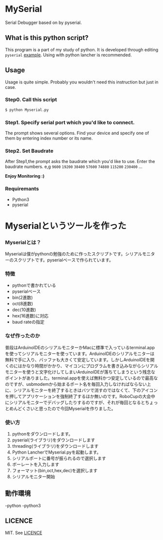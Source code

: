 # MySerial
Serial Debugger based on by pyserial.

## What is this python script?
This program is a part of my study of python.
It is developed through editing ` pyserial` [example](https://github.com/pyserial/pyserial/blob/master/serial/tools/miniterm.py).
Using with python lancher is recommended.

## Usage
Usage is quite simple. Probably you wouldn't need this instruction but just in case.

### Step0. Call this script

~~~bash
$ python Myserial.py
~~~

### Step1. Specify serial port which you'd like to connect.

The prompt shows several options. Find your device and specify one of them by entering index number or its name. 

### Step2. Set Baudrate
After Step1,the prompt asks the baudrate which you'd like to use.
Enter the baudrate numbers. 
e,g `9600` `19200` `38400` `57600` `74880` `115200` `230400` ...

**Enjoy Monitoring :)**

### Requiremants
- Python3
- pyserial


# Myserialというツールを作った
### Myserialとは？
Myserialは僕がpythonの勉強のために作ったスクリプトです。シリアルモニターのスクリプトです。pyserialベースで作られています。

### 特徴
* pythonで書かれている
* pyserialベース
* bin(2進数)
* oct(8進数)
* dec(10進数)
* hex(16進数)に対応
* baud rateの指定

### なぜ作ったのか
普段はArduinoIDEのシリアルモニターかMacに標準で入っているterminal.appを使ってシリアルモニターを使っています。ArduinoIDEのシリアルモニターは無料で手に入り、バッファも大きくて安定しています。しかしArduinoIDEを開くのにはかなり時間がかかり、マイコンにプログラムを書き込みながらシリアルモニターを使うと文字化けしてしまいArduinoIDEが落ちてしまうという残念なポイントがありました。terminal.appを使えば無料かつ安定しているので最高なのですが、usbmodemから始まるポート名を毎回入力しなければならない上に、シリアルモニターを終了するときはバツで消すのではなくて、下のアイコンを押してアプリケーションを強制終了するほか無いのです。RoboCupの大会中にシリアルモニターでデバッグしたりするのですが、それが毎回となるとちょっとめんどくさいと思ったので今回Myserialを作りました。

### 使い方
1. pythonをダウンロードします。
2. pyserial(ライブラリ)をダウンロードします
3. threading(ライブラリ)をダウンロードします
4. Python LancherでMyserial.pyを起動します。
5. シリアルポートに番号が振られるので選択します
6. ボーレートを入力します
7. フォーマット(bin,oct,hex,dec)を選択します
8. シリアルモニター開始

## 動作環境
-python
-python3
## LICENCE 
 MIT. See [LICENCE](./LICENCE)
 
